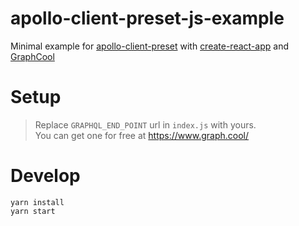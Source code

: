 # apollo-client-preset-js-example
Minimal example for [apollo-client-preset](https://www.npmjs.com/package/apollo-client-preset) with [create-react-app](https://github.com/facebookincubator/create-react-app) and [GraphCool](https://www.graph.cool/)

# Setup
> Replace `GRAPHQL_END_POINT` url in `index.js` with yours.  
> You can get one for free at https://www.graph.cool/

# Develop
```
yarn install
yarn start
```

